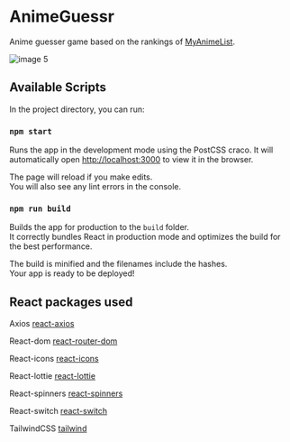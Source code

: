 # AnimeGuessr

Anime guesser game based on the rankings of [MyAnimeList](https://myanimelist.net).

![image 5](https://user-images.githubusercontent.com/25803231/112440532-b80eb500-8d4a-11eb-93ce-06e9bdbb16c6.png)

## Available Scripts

In the project directory, you can run:

### `npm start`

Runs the app in the development mode using the PostCSS craco.
It will automatically open [http://localhost:3000](http://localhost:3000) to view it in the browser.

The page will reload if you make edits.\
You will also see any lint errors in the console.

### `npm run build`

Builds the app for production to the `build` folder.\
It correctly bundles React in production mode and optimizes the build for the best performance.

The build is minified and the filenames include the hashes.\
Your app is ready to be deployed!

## React packages used

Axios [react-axios](https://www.npmjs.com/package/react-axios)

React-dom [react-router-dom](https://reactrouter.com/web/guides/quick-start)

React-icons [react-icons](https://react-icons.github.io/react-icons/)

React-lottie [react-lottie](https://www.npmjs.com/package/react-lottie)

React-spinners [react-spinners](https://www.npmjs.com/package/react-spinners)

React-switch [react-switch](https://www.npmjs.com/package/react-switch)

TailwindCSS [tailwind](https://tailwindcss.com/docs/guides/create-react-app)



